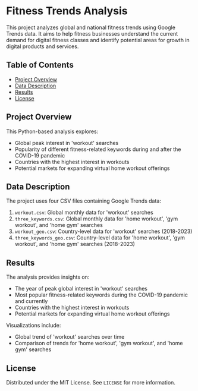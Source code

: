 # Fitness Trends Analysis

This project analyzes global and national fitness trends using Google Trends data. It aims to help fitness businesses understand the current demand for digital fitness classes and identify potential areas for growth in digital products and services.

## Table of Contents
- [Project Overview](#project-overview)
- [Data Description](#data-description)
- [Results](#results)
- [License](#license)

## Project Overview

This Python-based analysis explores:
- Global peak interest in 'workout' searches
- Popularity of different fitness-related keywords during and after the COVID-19 pandemic
- Countries with the highest interest in workouts
- Potential markets for expanding virtual home workout offerings

## Data Description

The project uses four CSV files containing Google Trends data:

1. `workout.csv`: Global monthly data for 'workout' searches
2. `three_keywords.csv`: Global monthly data for 'home workout', 'gym workout', and 'home gym' searches
3. `workout_geo.csv`: Country-level data for 'workout' searches (2018-2023)
4. `three_keywords_geo.csv`: Country-level data for 'home workout', 'gym workout', and 'home gym' searches (2018-2023)

## Results

The analysis provides insights on:
- The year of peak global interest in 'workout' searches
- Most popular fitness-related keywords during the COVID-19 pandemic and currently
- Countries with the highest interest in workouts
- Potential markets for expanding virtual home workout offerings

Visualizations include:
- Global trend of 'workout' searches over time
- Comparison of trends for 'home workout', 'gym workout', and 'home gym' searches


## License

Distributed under the MIT License. See `LICENSE` for more information.
